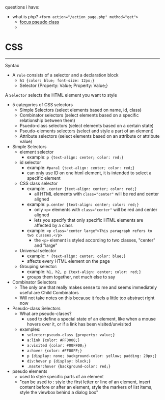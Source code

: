 questions i have: 
- what is php? `<form action="/action_page.php" method="get">`
	- [focus pseudo class](https://www.w3schools.com/css/tryit.asp?filename=trycss_link_focus)
	- 
# CSS
---
Syntax
- A `rule` consists of a selector and a declaration block
	- `h1 {color: blue; font-size: 12px;}`
	- Selector {Property: Value; Property: Value;}

A `Selector` selects the HTML element you want to style
- 5 categories of CSS selectors
	- Simple Selectors                  (select elements based on name, id, class)
	- Combinator selectors          (select elements based on a specific relationship between them)
	- Psuedo-class selectors        (select elements based on a certain state)
	- Pseudo-elements selectors (select and style a part of an element)
	- Attribute selectors               (select elements based on an attribute or attribute value)
- Simple Selectors
	- element selector 
		- example: `p {text-align: center; color: red;}`
	- id selector 
		- example: `#para1 {text-align: center; color: red;}`
		- can only use ID on one html element, it is intended to select a specific element
	- CSS class selector 
		- example: `.center {text-align: center; color: red;}`
			- all HTML elements with `class="center"` will be red and center aligned
		- example: `p.center {text-align: center; color: red;}`
			- only `<p>` elements with `class="center"` will be red and center aligned
			- lets you specify that only specific HTML elements are affected by a class
		- example: `<p class="center large">This paragraph refers to two classes.</p>`
			- the `<p>` element is styled according to two classes, "center" and "large"
	- Universal selector 
		- example: `* {text-align: center; color: blue;}`
		- affects every HTML element on the page
	- Grouping selector:
		- example: `h1, h2, p {text-align: center; color: red;}`
		- groups them together, not much else to say
- Combinator Selectors
	- The only one that really makes sense to me and seems immediately useful are Child Combinators
	- Will not take notes on this because it feels a little too abstract right now
- Pseudo-class Selectors
	- What are pseudo-clases?
		- used to define a special state of an element, like when a mouse hovers over it, or if a link has been visited/unvisited
	- examples:
		- `selector:pseudo-class {property: value;}`
		- `a:link {color: #FF0000;}`
		- `a:visited {color: #00FF00;}`
		- `a:hover {color: #FF00FF;}`
		- `p {display: none; background-color: yellow; padding: 20px;}`
		- `div:hover p {display: block;}`
		- `.master:hover {background-color: red;}`
- pseudo elements
	- used to style specific parts of an element
	- "can be used to : style the first letter or line of an element, insert content before or after an element, style the markers of list items, style the viewbox behind a dialog box"
